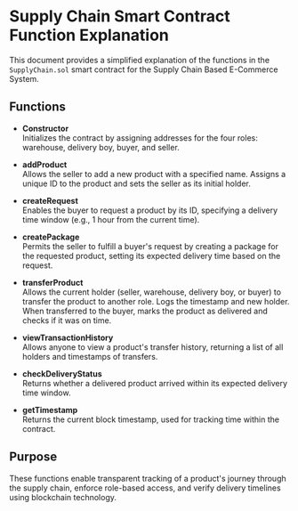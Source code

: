 # Supply Chain Smart Contract Function Explanation

This document provides a simplified explanation of the functions in the `SupplyChain.sol` smart contract for the Supply Chain Based E-Commerce System.

## Functions

- **Constructor**  
  Initializes the contract by assigning addresses for the four roles: warehouse, delivery boy, buyer, and seller.

- **addProduct**  
  Allows the seller to add a new product with a specified name. Assigns a unique ID to the product and sets the seller as its initial holder.

- **createRequest**  
  Enables the buyer to request a product by its ID, specifying a delivery time window (e.g., 1 hour from the current time).

- **createPackage**  
  Permits the seller to fulfill a buyer's request by creating a package for the requested product, setting its expected delivery time based on the request.

- **transferProduct**  
  Allows the current holder (seller, warehouse, delivery boy, or buyer) to transfer the product to another role. Logs the timestamp and new holder. When transferred to the buyer, marks the product as delivered and checks if it was on time.

- **viewTransactionHistory**  
  Allows anyone to view a product's transfer history, returning a list of all holders and timestamps of transfers.

- **checkDeliveryStatus**  
  Returns whether a delivered product arrived within its expected delivery time window.

- **getTimestamp**  
  Returns the current block timestamp, used for tracking time within the contract.

## Purpose
These functions enable transparent tracking of a product's journey through the supply chain, enforce role-based access, and verify delivery timelines using blockchain technology.